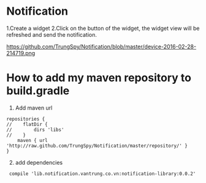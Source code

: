 # Notification
1.Create a widget
2.Click on the button of the widget, the widget view will be refreshed and send the notification.

https://github.com/TrungSpy/Notification/blob/master/device-2016-02-28-214719.png


# How to add my maven repository to build.gradle
1. Add maven url 
```
repositories {
//    flatDir {
//        dirs 'libs'
//    }
    maven { url 'http://raw.github.com/TrungSpy/Notification/master/repository/' }
}
```
2. add dependencies
```
 compile 'lib.notification.vantrung.co.vn:notification-library:0.0.2'
```
